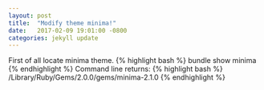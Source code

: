 ```yaml
---
layout: post
title:  "Modify theme minima!"
date:   2017-02-09 19:01:00 -0800
categories: jekyll update
---
```

First of all locate minima theme.
{% highlight bash %}
bundle show minima
{% endhighlight %}
Command line returns:
{% highlight bash %}
/Library/Ruby/Gems/2.0.0/gems/minima-2.1.0
{% endhighlight %}

[jekyll-docs]: http://jekyllrb.com/docs/home
[jekyll-gh]:   https://github.com/jekyll/jekyll
[jekyll-talk]: https://talk.jekyllrb.com/
